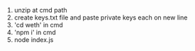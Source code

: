 1. unzip at cmd path
2. create keys.txt file and paste private keys each on new line
3. 'cd weth' in cmd
4. 'npm i' in cmd
5. node index.js
